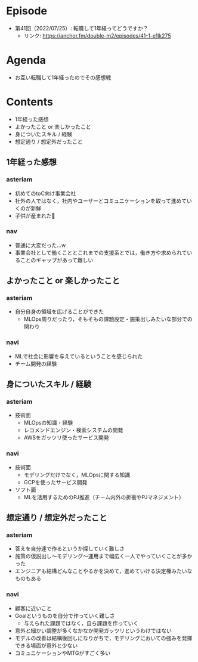 # Episode
- 第41回（2022/07/25）: 転職して1年経ってどうですか？
    - リンク: https://anchor.fm/double-m2/episodes/41-1-e1lk275

# Agenda
- お互い転職して1年経ったのでその感想戦

# Contents
- 1年経った感想
- よかったこと or 楽しかったこと
- 身についたスキル / 経験
- 想定通り / 想定外だったこと

## 1年経った感想
### asteriam
- 初めてのtoC向け事業会社
- 社外の人ではなく，社内やユーザーとコミュニケーションを取って進めていくのが新鮮
- 子供が産まれた🎉

### nav
- 普通に大変だった...w
- 事業会社として働くこととこれまでの支援系とでは，働き方や求められていることのギャップがあって難しい

## よかったこと or 楽しかったこと
### asteriam
- 自分自身の領域を広げることができた
    - MLOps周りだったり，そもそもの課題設定・施策出しみたいな部分での関わり

### navi
- MLで社会に影響を与えているということを感じられた
- チーム開発の経験

## 身についたスキル / 経験
### asteriam
- 技術面
    - MLOpsの知識・経験
    - レコメンドエンジン・検索システムの開発
    - AWSをガッツリ使ったサービス開発

### navi
- 技術面
    - モデリングだけでなく，MLOpsに関する知識
    - GCPを使ったサービス開発
- ソフト面
    - MLを活用するためのPJ推進（チーム内外の折衝やPJマネジメント）

## 想定通り / 想定外だったこと
### asteriam
- 答えを自分達で作るというか探していく難しさ
- 施策の仮説出し〜モデリング〜運用まで幅広く一人でやっていくことが多かった
- エンジニアも結構どんなことやるかを決めて，進めていける決定権みたいなものもある

### navi
- 顧客に近いこと
- Goalというものを自分で作っていく難しさ
    - 与えられた課題ではなく，自ら課題を作っていく
- 意外と細かい調整が多くなかなか開発ガッツリというわけではない
- モデルの改善は結構後回しになりがちで，モデリングにおいての強みを発揮できる場面が意外と少ない
- コミュニケーションやMTGがすごく多い